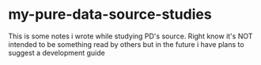 # my-pure-data-source-studies
This is some notes i wrote while studying PD's source. Right know it's NOT intended to be something read by others but in the future i have plans to suggest a development guide
